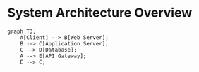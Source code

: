 # System Architecture Overview

```mermaid
graph TD;
    A[Client] --> B[Web Server];
    B --> C[Application Server];
    C --> D[Database];
    A --> E[API Gateway];
    E --> C;
```
